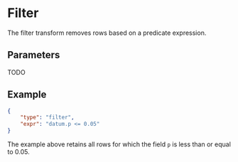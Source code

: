 # Filter

The filter transform removes rows based on a predicate expression.

## Parameters

TODO

## Example

```json
{
    "type": "filter",
    "expr": "datum.p <= 0.05"
}
```

The example above retains all rows for which the field `p` is less than or
equal to 0.05.
